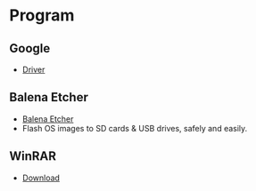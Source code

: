 # Program
## Google
- [Driver](https://www.google.com/intl/th_th/chrome/)

## Balena Etcher
- [Balena Etcher](https://www.balena.io/etcher/) 
- Flash OS images to SD cards & USB drives, safely and easily.

## WinRAR
- [Download](https://software.thaiware.com/download.php?id=1523)